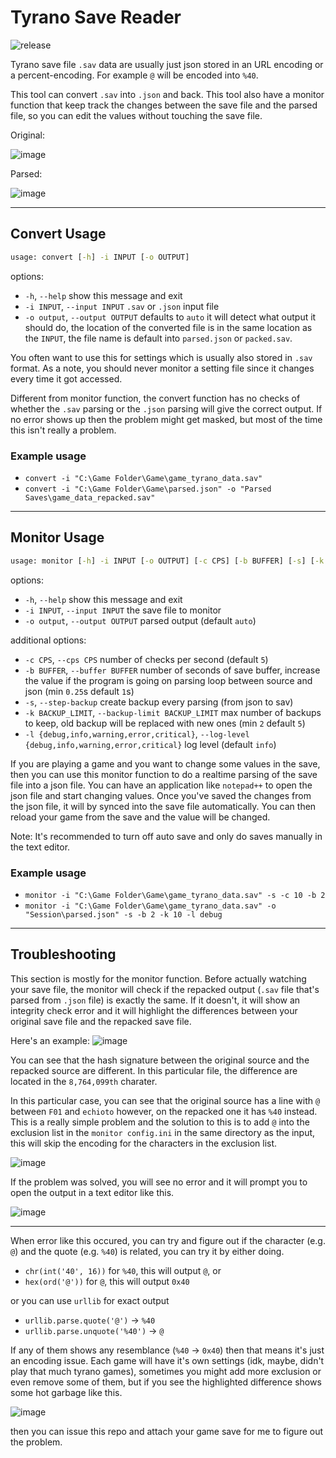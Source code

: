 # Tyrano Save Reader  

![release](https://img.shields.io/github/v/release/Galactic647/Tyrano-Save-Reader?label=Release)

Tyrano save file `.sav` data are usually just json stored in an URL encoding or a percent-encoding. For example `@` will be encoded into `%40`.

This tool can convert `.sav` into `.json` and back. This tool also have a monitor function that keep track the changes between the save file and the parsed file, so you can edit the values without touching the save file.

Original:

![image](https://github.com/Galactic647/Tyrano-Save-Reader/assets/44773161/643e8ce1-991d-4cf1-98ba-82cdb4c8183b)

Parsed:

![image](https://github.com/Galactic647/Tyrano-Save-Reader/assets/44773161/f2ecd25e-da66-45d0-923d-0120cf4a9b89)

-------------------

## Convert Usage

```cmd
usage: convert [-h] -i INPUT [-o OUTPUT]
```

options:

* `-h`, `--help`                 show this message and exit
* `-i INPUT`, `--input INPUT`    `.sav` or `.json` input file
* `-o output`, `--output OUTPUT` defaults to `auto` it will detect what output it should do, the location of the converted file is in the same location as the `INPUT`, the file name is default into `parsed.json` or `packed.sav`.

You often want to use this for settings which is usually also stored in `.sav` format. As a note, you should never monitor a setting file since it changes every time it got accessed.

Different from monitor function, the convert function has no checks of whether the `.sav` parsing or the `.json` parsing will give the correct output. If no error shows up then the problem might get masked, but most of the time this isn't really a problem.

### Example usage

* `convert -i "C:\Game Folder\Game\game_tyrano_data.sav"`
* `convert -i "C:\Game Folder\Game\parsed.json" -o "Parsed Saves\game_data_repacked.sav"`

-------------------

## Monitor Usage

```cmd
usage: monitor [-h] -i INPUT [-o OUTPUT] [-c CPS] [-b BUFFER] [-s] [-k BACKUP_LIMIT] [-l {debug,info,warning,error,critical}]
```

options:

* `-h`, `--help`                 show this message and exit
* `-i INPUT`, `--input INPUT`    the save file to monitor
* `-o output`, `--output OUTPUT` parsed output (default `auto`)

additional options:

* `-c CPS`, `--cps CPS`          number of checks per second (default `5`)
* `-b BUFFER`, `--buffer BUFFER` number of seconds of save buffer, increase the value if the program is going on parsing loop between source and json (min `0.25`s default `1`s)
* `-s`, `--step-backup`          create backup every parsing (from json to sav)
* `-k BACKUP_LIMIT`, `--backup-limit BACKUP_LIMIT` max number of backups to keep, old backup will be replaced with new ones (min `2` default `5`)
* `-l {debug,info,warning,error,critical}`, `--log-level {debug,info,warning,error,critical}` log level (default `info`)

If you are playing a game and you want to change some values in the save, then you can use this monitor function to do a realtime parsing of the save file into a json file. You can have an application like `notepad++` to open the json file and start changing values. Once you've saved the changes from the json file, it will by synced into the save file automatically. You can then reload your game from the save and the value will be changed.

Note: It's recommended to turn off auto save and only do saves manually in the text editor.

### Example usage

* `monitor -i "C:\Game Folder\Game\game_tyrano_data.sav" -s -c 10 -b 2`
* `monitor -i "C:\Game Folder\Game\game_tyrano_data.sav" -o "Session\parsed.json" -s -b 2 -k 10 -l debug`

-------------------

## Troubleshooting

This section is mostly for the monitor function. Before actually watching your save file, the monitor will check if the repacked output (`.sav` file that's parsed from `.json` file) is exactly the same. If it doesn't, it will show an integrity check error and it will highlight the differences between your original save file and the repacked save file.

Here's an example:
![image](https://github.com/Galactic647/GI-3DMigoto-Tools/assets/44773161/d79e83fb-f7f1-4b70-b19c-f2dbac8ca520)

You can see that the hash signature between the original source and the repacked source are different. In this particular file, the difference are located in the `8,764,099th` charater.

In this particular case, you can see that the original source has a line with `@` between `F01` and `echioto` however, on the repacked one it has `%40` instead. This is a really simple problem and the solution to this is to add `@` into the exclusion list in the `monitor config.ini` in the same directory as the input, this will skip the encoding for the characters in the exclusion list.

![image](https://github.com/Galactic647/GI-3DMigoto-Tools/assets/44773161/975a3d6b-09bd-42a3-9d48-e7f60dee0d87)

If the problem was solved, you will see no error and it will prompt you to open the output in a text editor like this.

![image](https://github.com/Galactic647/GI-3DMigoto-Tools/assets/44773161/9a097b6c-5c55-4453-a582-d2989fc8fea8)

-------------------

When error like this occured, you can try and figure out if the character (e.g. `@`) and the quote (e.g. `%40`) is related, you can try it by either doing.

* `chr(int('40', 16))` for `%40`, this will output `@`, or
* `hex(ord('@'))` for `@`, this will output `0x40`

or you can use `urllib` for exact output

* `urllib.parse.quote('@')` -> `%40`
* `urllib.parse.unquote('%40')` -> `@`

If any of them shows any resemblance (`%40` -> `0x40`) then that means it's just an encoding issue. Each game will have it's own settings (idk, maybe, didn't play that much tyrano games), sometimes you might add more exclusion or even remove some of them, but if you see the highlighted difference shows some hot garbage like this.

![image](https://github.com/Galactic647/GI-3DMigoto-Tools/assets/44773161/c6e51cd6-bf03-4bbc-9594-d19dd3d4d206)

then you can issue this repo and attach your game save for me to figure out the problem.
